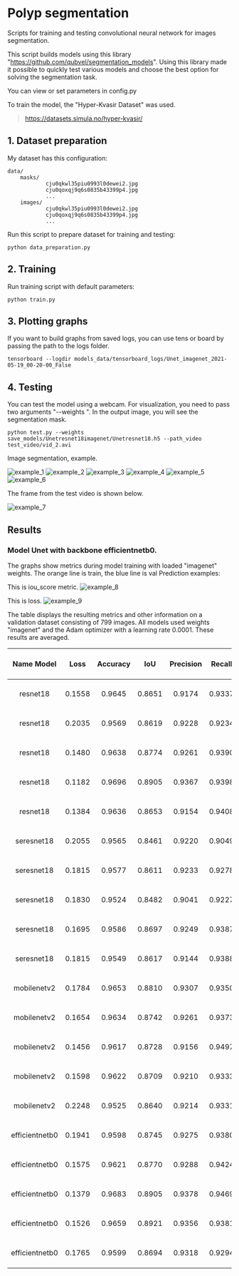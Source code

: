 # Polyp segmentation

Scripts for training and testing convolutional neural network for images segmentation.

This script builds models using this library "https://github.com/qubvel/segmentation_models". Using this library made 
it possible to quickly test various models and choose the best option for solving the segmentation task.

You can view or set parameters in config.py
    
To train the model, the "Hyper-Kvasir Dataset" was used.
> https://datasets.simula.no/hyper-kvasir/

## 1. Dataset preparation
My dataset has this configuration:
```
data/
    masks/
            cju0qkwl35piu0993l0dewei2.jpg
            cju0qoxqj9q6s0835b43399p4.jpg
            ...    
    images/
            cju0qkwl35piu0993l0dewei2.jpg
            cju0qoxqj9q6s0835b43399p4.jpg
            ...
``` 
Run this script to prepare dataset for training and testing:
```shell script
python data_preparation.py
```
## 2. Training
Run training script with default parameters:
```shell script
python train.py
```
## 3. Plotting graphs
If you want to build graphs from saved logs, you can use tens or board by passing the path to the logs folder.
```shell script
tensorboard --logdir models_data/tensorboard_logs/Unet_imagenet_2021-05-19_00-20-00_False
```
## 4. Testing
You can test the model using a webcam.
For visualization, you need to pass two arguments "--weights ". In the output image, you will see the segmentation 
mask.
```shell script
python test.py --weights save_models/Unetresnet18imagenet/Unetresnet18.h5 --path_video test_video/vid_2.avi
```
Image segmentation, example.
 
![example_1](examples_for_github/image1.jpg)
![example_2](examples_for_github/image2.jpg)
![example_3](examples_for_github/image3.jpg)
![example_4](examples_for_github/image4.jpg)
![example_5](examples_for_github/image5.jpg)
![example_6](examples_for_github/image6.jpg)


The frame from the test video is shown below.

![example_7](examples_for_github/image7.png)

## Results
### Model Unet with backbone efficientnetb0.
The graphs show metrics during model training with loaded "imagenet" weights. The orange line is train, the blue 
line is val
Prediction examples:

This is iou_score metric.
![example_8](examples_for_github/image8.png)

This is loss.
![example_9](examples_for_github/image9.png)

The table displays the resulting metrics and other information on a validation dataset consisting of 799 images. All 
models used weights "imagenet" and the Adam optimizer with a learning rate 0.0001. These results are averaged.

|    Name Model      | Loss     | Accuracy |   IoU   |   Precision  |  Recall  | F1-score  |Mean inference time | Mean FPS | Image Shape  |
|:------------------:|:--------:|:--------:|:-------:|:------------:|:--------:|:---------:|:------------------:|:--------:|:------------:|
|resnet18            | 0.1558   | 0.9645   | 0.8651  | 0.9174       |0.9337    |     0.9106|      0.0237        |     42.25| (256, 256, 3)|          
|resnet18            | 0.2035   | 0.9569   |0.8619   |   0.9228     |0.9234    |  0.9076   | 0.0247             | 40.55    | (320, 320, 3)|
|resnet18            | 0.1480   |0.9638    |0.8774   |0.9261        |0.9390    | 0.9240    | 0.0254             | 39.29  | (384, 384, 3)|
|resnet18            | 0.1182   |0.9696    |0.8905   |0.9367        |0.9398    | 0.9309    |0.0283              | 35.36    | (448, 448, 3)|
|resnet18            | 0.1384   |0.9636    |0.8653   |0.9154        |0.9408    |0.9408     | 0.0289             | 34.61    | (512, 512, 3)|
|seresnet18          | 0.2055   | 0.9565   |0.8461   |   0.9220     | 0.9049   |0.8904     |     0.0248         |   40.37  | (256, 256, 3)|
|seresnet18          |  0.1815  | 0.9577   |  0.8611 |  0.9233      |0.9278    | 0.9084    |0.0256              | 39.00    |(320, 320, 3) |
|seresnet18          |  0.1830  |   0.9524 |  0.8482 | 0.9041       |  0.9227  | 0.9001    | 0.0262             | 38.14    |(384, 384, 3) |
|seresnet18          | 0.1695   | 0.9586   | 0.8697  | 0.9249       |0.9387    | 0.9202    |0.0288              | 34.71    |(448, 448, 3) |
|seresnet18          | 0.1815   | 0.9549   |  0.8617 |0.9144        | 0.9388   |  0.9153   |0.0297              | 33.62    |(512, 512, 3) |
|mobilenetv2         | 0.1784   |0.9653    | 0.8810  | 0.9307       |0.9350    | 0.9228    |0.0256              |39.04     | (256, 256, 3)|
|mobilenetv2         | 0.1654   | 0.9634   | 0.8742  |0.9261        | 0.9373   |0.9174     | 0.0260             | 38.40    | (320, 320, 3)|
|mobilenetv2         | 0.1456   | 0.9617   | 0.8728  | 0.9156       | 0.9497   | 0.9207    |0.0272              | 36.73    | (384, 384, 3)|
|mobilenetv2         | 0.1598   | 0.9622   | 0.8709  | 0.9210       | 0.9333   | 0.9162    |0.0293              | 34.11    | (448, 448, 3)|
|mobilenetv2         |0.2248    | 0.9525   | 0.8640  |0.9214        |0.9331    | 0.9137    |0.0306.             |32.70     | (512, 512, 3)|
|efficientnetb0      |0.1941    |0.9598    |0.8745   |0.9275        |0.9380    |0.9192     |0.0301              |33.17     |(256, 256, 3) |
|efficientnetb0      | 0.1575   |0.9621    |0.8770   | 0.9288       |  0.9424  |0.9254     |0.0304              |32.90     |(320, 320, 3) |
|efficientnetb0      |0.1379    |0.9683    |0.8905   | 0.9378       |0.9469    |0.9324     |0.0323.             |30.99     |(384, 384, 3) |
|efficientnetb0      | 0.1526   |0.9659    | 0.8921  |0.9356        | 0.9381   | 0.9474    | 0.0348             |28.75     |(448, 448, 3) |
|efficientnetb0      |0.1765    | 0.9599   |0.8694   |  0.9318      |  0.9294  | 0.9162    |0.0337              | 29.63    |(512, 512, 3) |
